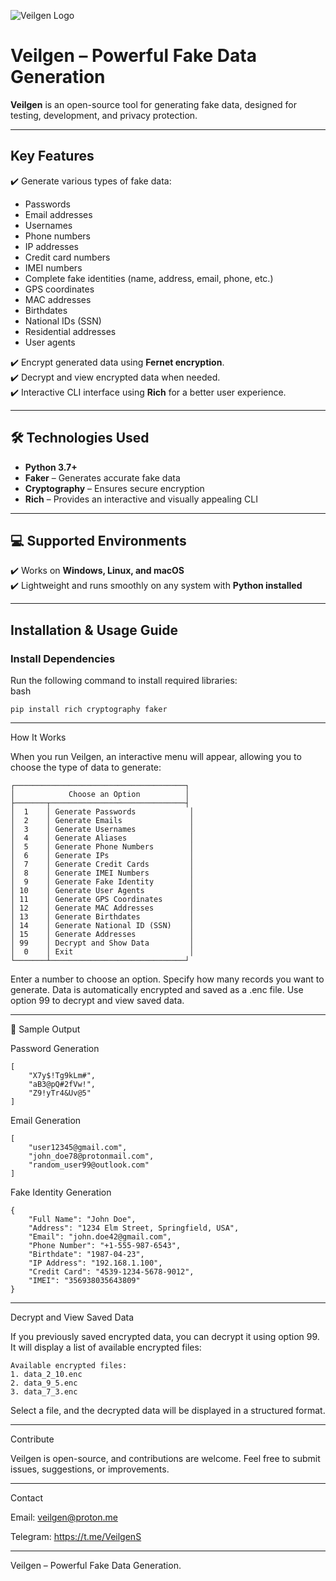![Veilgen Logo](https://imgur.com/a/RMxrLSq)

# **Veilgen** – Powerful Fake Data Generation  

**Veilgen** is an open-source tool for generating fake data, designed for testing, development, and privacy protection.  

---

## **Key Features**  

✔️ Generate various types of fake data:  
- Passwords  
- Email addresses  
- Usernames  
- Phone numbers  
- IP addresses  
- Credit card numbers  
- IMEI numbers  
- Complete fake identities (name, address, email, phone, etc.)  
- GPS coordinates  
- MAC addresses  
- Birthdates  
- National IDs (SSN)  
- Residential addresses  
- User agents  

✔️ Encrypt generated data using **Fernet encryption**.  
✔️ Decrypt and view encrypted data when needed.  
✔️ Interactive CLI interface using **Rich** for a better user experience.  

---

## **🛠️ Technologies Used**  

- **Python 3.7+**  
- **Faker** – Generates accurate fake data  
- **Cryptography** – Ensures secure encryption  
- **Rich** – Provides an interactive and visually appealing CLI  

---

## **💻 Supported Environments**  

✔️ Works on **Windows, Linux, and macOS**  
✔️ Lightweight and runs smoothly on any system with **Python installed**  

---

## **Installation & Usage Guide**  

### **Install Dependencies**  
Run the following command to install required libraries:  
bash
```
pip install rich cryptography faker

```

---

 How It Works

When you run Veilgen, an interactive menu will appear, allowing you to choose the type of data to generate:
````
┌──────────────────────────────────────┐
│            Choose an Option          │
├───────┬──────────────────────────────┤
│  1    │ Generate Passwords            │
│  2    │ Generate Emails               │
│  3    │ Generate Usernames            │
│  4    │ Generate Aliases              │
│  5    │ Generate Phone Numbers        │
│  6    │ Generate IPs                  │
│  7    │ Generate Credit Cards         │
│  8    │ Generate IMEI Numbers         │
│  9    │ Generate Fake Identity        │
│ 10    │ Generate User Agents          │
│ 11    │ Generate GPS Coordinates      │
│ 12    │ Generate MAC Addresses        │
│ 13    │ Generate Birthdates           │
│ 14    │ Generate National ID (SSN)    │
│ 15    │ Generate Addresses            │
│ 99    │ Decrypt and Show Data         │
│  0    │ Exit                          │
└───────┴──────────────────────────────┘
````
 Enter a number to choose an option.
 Specify how many records you want to generate.
 Data is automatically encrypted and saved as a .enc file.
 Use option 99 to decrypt and view saved data.


---

📄 Sample Output 

Password Generation
```
[
    "X7y$!Tg9kLm#",
    "aB3@pQ#2fVw!",
    "Z9!yTr4&Uv@5"
]
```
Email Generation
```
[
    "user12345@gmail.com",
    "john_doe78@protonmail.com",
    "random_user99@outlook.com"
]
```
Fake Identity Generation
````
{
    "Full Name": "John Doe",
    "Address": "1234 Elm Street, Springfield, USA",
    "Email": "john.doe42@gmail.com",
    "Phone Number": "+1-555-987-6543",
    "Birthdate": "1987-04-23",
    "IP Address": "192.168.1.100",
    "Credit Card": "4539-1234-5678-9012",
    "IMEI": "356938035643809"
}

````
---

Decrypt and View Saved Data

If you previously saved encrypted data, you can decrypt it using option 99.
It will display a list of available encrypted files:
```
Available encrypted files:
1. data_2_10.enc
2. data_9_5.enc
3. data_7_3.enc
````
Select a file, and the decrypted data will be displayed in a structured format.


---

Contribute

Veilgen is open-source, and contributions are welcome.
Feel free to submit issues, suggestions, or improvements.


---

Contact 

Email: veilgen@proton.me

Telegram: https://t.me/VeilgenS


---

Veilgen – Powerful Fake Data Generation.

